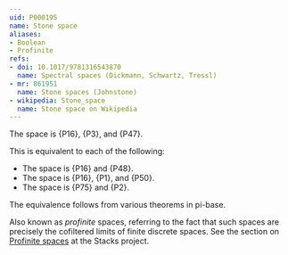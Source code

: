 ```yaml
---
uid: P000195
name: Stone space
aliases:
- Boolean
- Profinite
refs:
- doi: 10.1017/9781316543870
  name: Spectral spaces (Dickmann, Schwartz, Tressl)
- mr: 861951
  name: Stone spaces (Johnstone)
- wikipedia: Stone_space
  name: Stone space on Wikipedia
---
```


The space is {P16}, {P3}, and {P47}.

This is equivalent to each of the following:

- The space is {P16} and {P48}.
- The space is {P16}, {P1}, and {P50}.
- The space is {P75} and {P2}.

The equivalence follows from various theorems in pi-base.

Also known as *profinite* spaces, referring to the fact that such spaces are precisely the cofiltered limits of finite discrete spaces. See the section on [Profinite spaces](https://stacks.math.columbia.edu/tag/08ZW) at the Stacks project.
